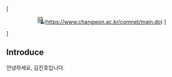 [<p align="center">
<img src="./images/cv.png" width="18" height="18" />(https://www.changwon.ac.kr/comnet/main.do)
]
</p>]



## Introduce
안녕하세요, 김진호입니다.
